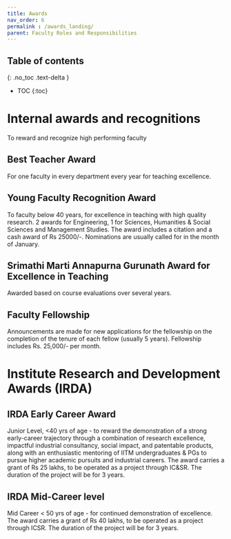 ```yaml
---
title: Awards
nav_order: 6
permalink : /awards_landing/
parent: Faculty Roles and Responsibilities
---
```


## Table of contents
{: .no_toc .text-delta } 
* TOC
{:toc}

# Internal awards and recognitions

To reward and recognize high performing faculty

## Best Teacher Award
For one faculty in every department every year for teaching excellence. 

## Young Faculty Recognition Award
To faculty below 40 years, for excellence in teaching with high quality research. 2 awards for Engineering, 1 for Sciences, Humanities & Social Sciences and Management Studies. The award includes a citation and a cash award of Rs 25000/-. Nominations are usually called for in the month of January.

## Srimathi Marti Annapurna Gurunath Award for Excellence in Teaching
Awarded based on course evaluations over several years.

## Faculty Fellowship
Announcements are made for new applications for the fellowship on the completion of the tenure of each fellow (usually 5 years). Fellowship includes Rs. 25,000/- per month.

# Institute Research and Development Awards (IRDA) 

## IRDA Early Career Award 
Junior Level, <40 yrs of age - to reward the demonstration of a strong early-career trajectory through a combination of research excellence, impactful industrial consultancy, social impact, and patentable products, along with an enthusiastic mentoring of IITM undergraduates & PGs to pursue higher academic pursuits and industrial careers. The award carries a grant of Rs 25 lakhs, to be operated as a project through IC\&SR. The duration of the project will be for 3 years.
## IRDA Mid-Career level
Mid Career < 50 yrs of age - for continued demonstration of excellence. The award carries a grant of Rs 40 lakhs,
to be operated as a project through ICSR. The duration of the project will be for 3 years.
